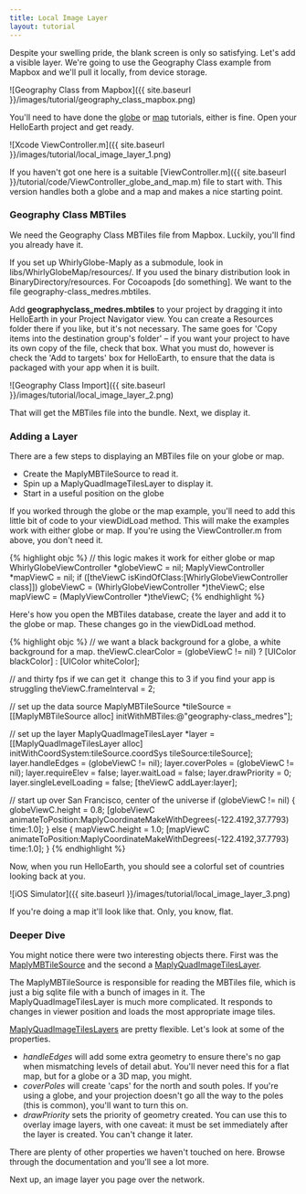 ```yaml
---
title: Local Image Layer
layout: tutorial
---
```


Despite your swelling pride, the blank screen is only so satisfying. Let's add a visible layer.  We're going to use the Geography Class example from Mapbox and we'll pull it locally, from device storage.

![Geography Class from Mapbox]({{ site.baseurl }}/images/tutorial/geography_class_mapbox.png)

You'll need to have done the [globe](your_first_globe.html) or [map](your_first_map.html) tutorials, either is fine.  Open your HelloEarth project and get ready.

![Xcode ViewController.m]({{ site.baseurl }}/images/tutorial/local_image_layer_1.png)

If you haven't got one here is a suitable [ViewController.m]({{ site.baseurl }}/tutorial/code/ViewController_globe_and_map.m) file to start with.  This version handles both a globe and a map and makes a nice starting point.
                                           
### Geography Class MBTiles

We need the Geography Class MBTiles file from Mapbox.  Luckily, you'll find you already have it.

If you set up WhirlyGlobe-Maply as a submodule, look in libs/WhirlyGlobeMap/resources/.  If you used the binary distribution look in BinaryDirectory/resources.  For Cocoapods [do something].  We want to the file geography-class_medres.mbtiles.

Add **geography­class_medres.mbtiles** to your project by dragging it into HelloEarth in your Project Navigator view. You can create a Resources folder there if you like, but it's not necessary. The same goes for 'Copy items into the destination group's folder' – if you want your project to have its own copy of the file, check that box. What you must do, however is check the 'Add to targets' box for HelloEarth, to ensure that the data is packaged with your app when it is built.

![Geography Class Import]({{ site.baseurl }}/images/tutorial/local_image_layer_2.png)

That will get the MBTiles file into the bundle.  Next, we display it.

### Adding a Layer

There are a few steps to displaying an MBTiles file on your globe or map.

- Create the MaplyMBTileSource to read it.
- Spin up a MaplyQuadImageTilesLayer to display it.
- Start in a useful position on the globe

If you worked through the globe or the map example, you'll need to add this little bit of code to your viewDidLoad method.  This will make the examples work with either globe or map.  If you're using the ViewController.m from above, you don't need it.

{% highlight objc %}
// this logic makes it work for either globe or map
WhirlyGlobeViewController *globeViewC = nil;
MaplyViewController *mapViewC = nil;
if ([theViewC isKindOfClass:[WhirlyGlobeViewController class]])
    globeViewC = (WhirlyGlobeViewController *)theViewC;
else
    mapViewC = (MaplyViewController *)theViewC;
{% endhighlight %}

Here's how you open the MBTiles database, create the layer and add it to the globe or map.  These changes go in the viewDidLoad method.

{% highlight objc %}
// we want a black background for a globe, a white background for a map.
theViewC.clearColor = (globeViewC != nil) ? [UIColor blackColor] : [UIColor whiteColor];

// and thirty fps if we can get it ­ change this to 3 if you find your app is struggling
theViewC.frameInterval = 2;

// set up the data source
MaplyMBTileSource *tileSource = 
    [[MaplyMBTileSource alloc] initWithMBTiles:@"geography-class_medres"];

// set up the layer
MaplyQuadImageTilesLayer *layer = 
    [[MaplyQuadImageTilesLayer alloc] initWithCoordSystem:tileSource.coordSys 
                                      tileSource:tileSource];
layer.handleEdges = (globeViewC != nil);
layer.coverPoles = (globeViewC != nil);
layer.requireElev = false;
layer.waitLoad = false;
layer.drawPriority = 0;
layer.singleLevelLoading = false;
[theViewC addLayer:layer];

// start up over San Francisco, center of the universe
if (globeViewC != nil)
{
  globeViewC.height = 0.8;
    [globeViewC animateToPosition:MaplyCoordinateMakeWithDegrees(-122.4192,37.7793)
                time:1.0];
} else {
  mapViewC.height = 1.0;
  [mapViewC animateToPosition:MaplyCoordinateMakeWithDegrees(-122.4192,37.7793)
            time:1.0];
}
{% endhighlight %}

Now, when you run HelloEarth, you should see a colorful set of countries looking back at you.

![iOS Simulator]({{ site.baseurl }}/images/tutorial/local_image_layer_3.png)

If you're doing a map it'll look like that.  Only, you know, flat.

### Deeper Dive

You might notice there were two interesting objects there.  First was the <a href= "{{ site.baseurl }}/reference/ios_2_3/Classes/MaplyMBTileSource.html" target="_blank">MaplyMBTileSource</a> and the second a <a href= "{{ site.baseurl }}/reference/ios_2_3/Classes/MaplyQuadImageTilesLayer.html" target="_blank">MaplyQuadImageTilesLayer</a>.

The MaplyMBTileSource is responsible for reading the MBTiles file, which is just a big sqlite file with a bunch of images in it.  The MaplyQuadImageTilesLayer is much more complicated.  It responds to changes in viewer position and loads the most appropriate image tiles.

<a href= "{{ site.baseurl }}/reference/ios_2_3/Classes/MaplyQuadImageTilesLayer.html" target="_blank">MaplyQuadImageTilesLayers</a> are pretty flexible.  Let's look at some of the properties.

- _handleEdges_ will add some extra geometry to ensure there's no gap when mismatching levels of detail abut. You'll never need this for a flat map, but for a globe or a 3D map, you might.
- _coverPoles_ will create 'caps' for the north and south poles. If you're using a globe, and your projection doesn't go all the way to the poles (this is common), you'll want to turn this on.
- _drawPriority_ sets the priority of geometry created.  You can use this to overlay image layers, with one caveat: it must be set immediately after the layer is created. You can't change it later.

There are plenty of other properties we haven't touched on here.  Browse through the documentation and you'll see a lot more.

Next up, an image layer you page over the network.

